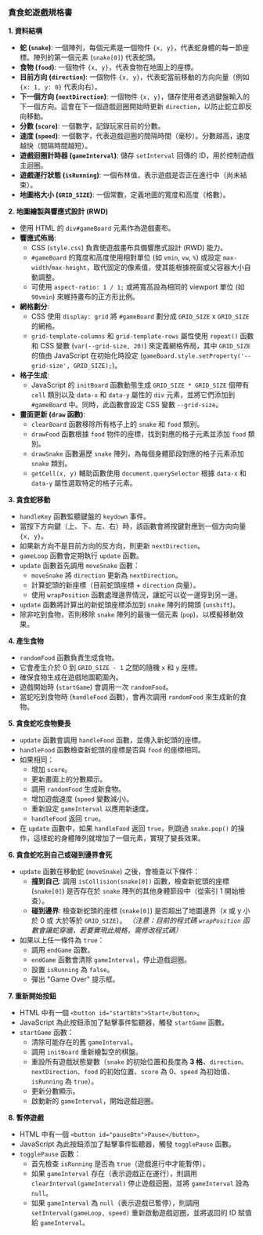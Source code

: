 ### 貪食蛇遊戲規格書

**1. 資料結構**

*   **蛇 (`snake`)**: 一個陣列，每個元素是一個物件 `{x, y}`，代表蛇身體的每一節座標。陣列的第一個元素 (`snake[0]`) 代表蛇頭。
*   **食物 (`food`)**: 一個物件 `{x, y}`，代表食物在地圖上的座標。
*   **目前方向 (`direction`)**: 一個物件 `{x, y}`，代表蛇當前移動的方向向量（例如 `{x: 1, y: 0}` 代表向右）。
*   **下一個方向 (`nextDirection`)**: 一個物件 `{x, y}`，儲存使用者透過鍵盤輸入的下一個方向。這會在下一個遊戲迴圈開始時更新 `direction`，以防止蛇立即反向移動。
*   **分數 (`score`)**: 一個數字，記錄玩家目前的分數。
*   **速度 (`speed`)**: 一個數字，代表遊戲迴圈的間隔時間（毫秒）。分數越高，速度越快（間隔時間越短）。
*   **遊戲迴圈計時器 (`gameInterval`)**: 儲存 `setInterval` 回傳的 ID，用於控制遊戲主迴圈。
*   **遊戲運行狀態 (`isRunning`)**: 一個布林值，表示遊戲是否正在進行中（尚未結束）。
*   **地圖格大小 (`GRID_SIZE`)**: 一個常數，定義地圖的寬度和高度（格數）。

**2. 地圖繪製與響應式設計 (RWD)**

*   使用 HTML 的 `div#gameBoard` 元素作為遊戲畫布。
*   **響應式佈局**:
    *   CSS (`style.css`) 負責使遊戲畫布具備響應式設計 (RWD) 能力。
    *   `#gameBoard` 的寬度和高度使用相對單位 (如 `vmin`, `vw`, `%`) 或設定 `max-width`/`max-height`，取代固定的像素值，使其能根據視窗或父容器大小自動調整。
    *   可使用 `aspect-ratio: 1 / 1;` 或將寬高設為相同的 viewport 單位 (如 `90vmin`) 來維持畫布的正方形比例。
*   **網格劃分**:
    *   CSS 使用 `display: grid` 將 `#gameBoard` 劃分成 `GRID_SIZE` x `GRID_SIZE` 的網格。
    *   `grid-template-columns` 和 `grid-template-rows` 屬性使用 `repeat()` 函數和 CSS 變數 (`var(--grid-size, 20)`) 來定義網格佈局，其中 `GRID_SIZE` 的值由 JavaScript 在初始化時設定 (`gameBoard.style.setProperty('--grid-size', GRID_SIZE);`)。
*   **格子生成**:
    *   JavaScript 的 `initBoard` 函數動態生成 `GRID_SIZE * GRID_SIZE` 個帶有 `cell` 類別以及 `data-x` 和 `data-y` 屬性的 `div` 元素，並將它們添加到 `#gameBoard` 中。同時，此函數會設定 CSS 變數 `--grid-size`。
*   **畫面更新 (`draw` 函數)**:
    *   `clearBoard` 函數移除所有格子上的 `snake` 和 `food` 類別。
    *   `drawFood` 函數根據 `food` 物件的座標，找到對應的格子元素並添加 `food` 類別。
    *   `drawSnake` 函數遍歷 `snake` 陣列，為每個身體節段對應的格子元素添加 `snake` 類別。
    *   `getCell(x, y)` 輔助函數使用 `document.querySelector` 根據 `data-x` 和 `data-y` 屬性選取特定的格子元素。

**3. 貪食蛇移動**

*   `handleKey` 函數監聽鍵盤的 `keydown` 事件。
*   當按下方向鍵（上、下、左、右）時，該函數會將按鍵對應到一個方向向量 `{x, y}`。
*   如果新方向不是目前方向的反方向，則更新 `nextDirection`。
*   `gameLoop` 函數會定期執行 `update` 函數。
*   `update` 函數首先調用 `moveSnake` 函數：
    *   `moveSnake` 將 `direction` 更新為 `nextDirection`。
    *   計算蛇頭的新座標（目前蛇頭座標 + `direction` 向量）。
    *   使用 `wrapPosition` 函數處理邊界情況，讓蛇可以從一邊穿到另一邊。
*   `update` 函數將計算出的新蛇頭座標添加到 `snake` 陣列的開頭 (`unshift`)。
*   除非吃到食物，否則移除 `snake` 陣列的最後一個元素 (`pop`)，以模擬移動效果。

**4. 產生食物**

*   `randomFood` 函數負責生成食物。
*   它會產生介於 0 到 `GRID_SIZE - 1` 之間的隨機 `x` 和 `y` 座標。
*   確保食物生成在遊戲地圖範圍內。
*   遊戲開始時 (`startGame`) 會調用一次 `randomFood`。
*   當蛇吃到食物時 (`handleFood` 函數)，會再次調用 `randomFood` 來生成新的食物。

**5. 貪食蛇吃食物變長**

*   `update` 函數會調用 `handleFood` 函數，並傳入新蛇頭的座標。
*   `handleFood` 函數檢查新蛇頭的座標是否與 `food` 的座標相同。
*   如果相同：
    *   增加 `score`。
    *   更新畫面上的分數顯示。
    *   調用 `randomFood` 生成新食物。
    *   增加遊戲速度 (`speed` 變數減小)。
    *   重新設定 `gameInterval` 以應用新速度。
    *   `handleFood` 返回 `true`。
*   在 `update` 函數中，如果 `handleFood` 返回 `true`，則跳過 `snake.pop()` 的操作，這樣蛇的身體陣列就增加了一個元素，實現了變長效果。

**6. 貪食蛇吃到自己或碰到邊界會死**

*   `update` 函數在移動蛇 (`moveSnake`) 之後，會檢查以下條件：
    *   **撞到自己**: 調用 `isCollision(snake[0])` 函數，檢查新蛇頭的座標 (`snake[0]`) 是否存在於 `snake` 陣列的其他身體節段中（從索引 1 開始檢查）。
    *   **碰到邊界**: 檢查新蛇頭的座標 (`snake[0]`) 是否超出了地圖邊界（x 或 y 小於 0 或 大於等於 `GRID_SIZE`）。 *（注意：目前的程式碼 `wrapPosition` 函數會讓蛇穿牆，若要實現此規格，需修改程式碼）*
*   如果以上任一條件為 `true`：
    *   調用 `endGame` 函數。
    *   `endGame` 函數會清除 `gameInterval`，停止遊戲迴圈。
    *   設置 `isRunning` 為 `false`。
    *   彈出 "Game Over" 提示框。

**7. 重新開始按鈕**

*   HTML 中有一個 `<button id="startBtn">Start</button>`。
*   JavaScript 為此按鈕添加了點擊事件監聽器，觸發 `startGame` 函數。
*   `startGame` 函數：
    *   清除可能存在的舊 `gameInterval`。
    *   調用 `initBoard` 重新繪製空的棋盤。
    *   重設所有遊戲狀態變數（`snake` 的初始位置和長度為 **3 格**、`direction`、`nextDirection`、`food` 的初始位置、`score` 為 0、`speed` 為初始值、`isRunning` 為 `true`）。
    *   更新分數顯示。
    *   啟動新的 `gameInterval`，開始遊戲迴圈。

**8. 暫停遊戲**

*   HTML 中有一個 `<button id="pauseBtn">Pause</button>`。
*   JavaScript 為此按鈕添加了點擊事件監聽器，觸發 `togglePause` 函數。
*   `togglePause` 函數：
    *   首先檢查 `isRunning` 是否為 `true`（遊戲進行中才能暫停）。
    *   如果 `gameInterval` 存在（表示遊戲正在運行），則調用 `clearInterval(gameInterval)` 停止遊戲迴圈，並將 `gameInterval` 設為 `null`。
    *   如果 `gameInterval` 為 `null`（表示遊戲已暫停），則調用 `setInterval(gameLoop, speed)` 重新啟動遊戲迴圈，並將返回的 ID 賦值給 `gameInterval`。